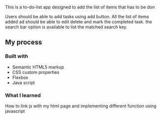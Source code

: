This is a to-do-list app designed to add the list of items that has to be don

Users should be able to add tasks using add button.
All the list of items added ad should be able to edit delete and mark the completed task.
the search bar option is available to list the matched search key.



## My process

### Built with

- Semantic HTML5 markup
- CSS custom properties
- Flexbox
- Java script

### What I learned
How to link js with my html page and implementing different function using 
javascript
